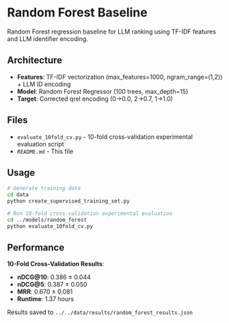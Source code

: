 # Random Forest Baseline

Random Forest regression baseline for LLM ranking using TF-IDF features and LLM identifier encoding.

## Architecture

- **Features**: TF-IDF vectorization (max_features=1000, ngram_range=(1,2)) + LLM ID encoding
- **Model**: Random Forest Regressor (100 trees, max_depth=15)
- **Target**: Corrected qrel encoding (0→0.0, 2→0.7, 1→1.0)

## Files

- `evaluate_10fold_cv.py` - 10-fold cross-validation experimental evaluation script
- `README.md` - This file

## Usage

```bash
# Generate training data
cd data
python create_supervised_training_set.py

# Run 10-fold cross-validation experimental evaluation
cd ../models/random_forest
python evaluate_10fold_cv.py
```

## Performance

**10-Fold Cross-Validation Results**:
- **nDCG@10**: 0.386 ± 0.044
- **nDCG@5**: 0.387 ± 0.050  
- **MRR**: 0.670 ± 0.081
- **Runtime**: 1.37 hours

Results saved to `../../data/results/random_forest_results.json`